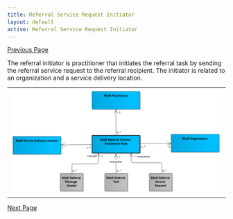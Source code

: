 ```yaml
---
title: Referral Service Request Initiator
layout: default
active: Referral Service Request Initiator
---
```


[Previous Page](Referral_Participant_Resources.html)

The referral initiator is practitioner that initiates the referral task by sending the referral service request to the referral recipient. The initiator is related to an organization and a service delivery location. 
<center><table><tr><td><img src="Referral Initiator.png" style="width:100%;"/></td></tr></table></center>

[Next Page](Referral_Service_Request_Recipient.html)